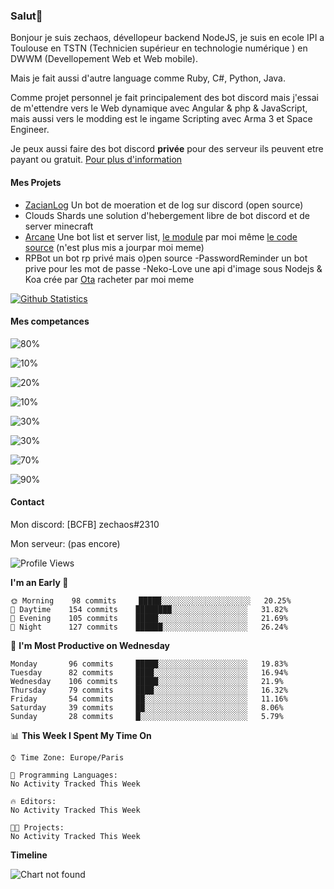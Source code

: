 ### Salut👋

Bonjour je suis zechaos, dévellopeur backend NodeJS, je suis en ecole IPI a Toulouse en TSTN (Technicien supérieur en technologie numérique ) en DWWM (Devellopement Web et Web mobile).

Mais je fait aussi d'autre language comme Ruby, C#, Python, Java.

Comme projet personnel je fait principalement des bot discord mais j'essai de m'ettendre vers le Web dynamique avec Angular & php & JavaScript, mais aussi vers le modding est le ingame Scripting avec Arma 3 et Space Engineer.

Je peux aussi faire des bot discord **privée** pour des serveur ils peuvent etre payant ou gratuit. [Pour plus d'information](https://github.com/zechaos031/zechaos031/blob/master/info/CustomBot.md)

#### Mes Projets
  - [ZacianLog](https://github.com/zechaos031/ZacianLogs) Un bot de moeration et de log sur discord (open source)
  - Clouds Shards une solution d'hebergement libre de bot discord et de server minecraft
  - [Arcane](https://arcane-center.xyz/) Une bot list et server list, [le module](https://www.npmjs.com/package/abcapi) par moi même [le code source](https://github.com/Arcane-Bot-Center/abcAPI) (n'est plus mis a jourpar moi meme)
  - RPBot un bot rp privé mais o)pen source
  -PasswordReminder un bot prive pour les mot de passe
  -Neko-Love une api d'image sous Nodejs & Koa crée par [Ota](https://github.com/Steven-Debande) racheter par moi meme



[![Github Statistics](https://github-readme-stats.vercel.app/api?username=zechaos031&theme=radical)](https://github.com/anuraghazra/github-readme-stats)


#### Mes competances

![80%](https://progress-bar.dev/80?title=JavaScript)

![10%](https://progress-bar.dev/10?title=Ruby)

![20%](https://progress-bar.dev/20?title=Python)

![10%](https://progress-bar.dev/10?title=C\#)

![30%](https://progress-bar.dev/30?title=TypeScript)

![30%](https://progress-bar.dev/30?title=Linux)

![70%](https://progress-bar.dev/70?title=Windows)

![90%](https://progress-bar.dev/90?title=Hardware)

#### Contact
Mon discord: [BCFB] zechaos#2310

Mon serveur: (pas encore)
<!--START_SECTION:waka-->
![Profile Views](http://img.shields.io/badge/Profile%20Views-0-blue)

**I'm an Early 🐤** 

```text
🌞 Morning    98 commits     █████░░░░░░░░░░░░░░░░░░░░   20.25% 
🌆 Daytime    154 commits    ████████░░░░░░░░░░░░░░░░░   31.82% 
🌃 Evening    105 commits    █████░░░░░░░░░░░░░░░░░░░░   21.69% 
🌙 Night      127 commits    ██████░░░░░░░░░░░░░░░░░░░   26.24%

```
📅 **I'm Most Productive on Wednesday** 

```text
Monday       96 commits     █████░░░░░░░░░░░░░░░░░░░░   19.83% 
Tuesday      82 commits     ████░░░░░░░░░░░░░░░░░░░░░   16.94% 
Wednesday    106 commits    █████░░░░░░░░░░░░░░░░░░░░   21.9% 
Thursday     79 commits     ████░░░░░░░░░░░░░░░░░░░░░   16.32% 
Friday       54 commits     ██░░░░░░░░░░░░░░░░░░░░░░░   11.16% 
Saturday     39 commits     ██░░░░░░░░░░░░░░░░░░░░░░░   8.06% 
Sunday       28 commits     █░░░░░░░░░░░░░░░░░░░░░░░░   5.79%

```


📊 **This Week I Spent My Time On** 

```text
⌚︎ Time Zone: Europe/Paris

💬 Programming Languages: 
No Activity Tracked This Week

🔥 Editors: 
No Activity Tracked This Week

🐱‍💻 Projects: 
No Activity Tracked This Week

```

**Timeline**

![Chart not found](https://github.com/zechaos031/zechaos031/blob/master/charts/bar_graph.png) 


<!--END_SECTION:waka-->
